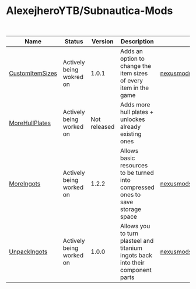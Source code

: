 # AlexejheroYTB/Subnautica-Mods
<br>

| Name | Status | Version | Description | Download Link | 
|-|-|-|-|-|
| <a href=../CustomItemSizes> CustomItemSizes </a> | Actively being wokred on | 1.0.1 | Adds an option to change the item sizes of every item in the game | <a href=https://nexusmods.com/subnautica/mods/79> nexusmods.com/subnautica/mods/79 </a> |
| <a href=../MoreHullPlates> MoreHullPlates </a> | Actively being worked on | Not released | Adds more hull plates + unlockes already existing ones | <!--<a href=https://nexusmods.com/subnautica/mods/60> nexusmods.com/subnautica/mods/60 </a> -->|
| <a href=../MoreIngots> MoreIngots </a> | Actively being worked on | 1.2.2 | Allows basic resources to be turned into compressed ones to save storage space | <a href=https://nexusmods.com/subnautica/mods/60> nexusmods.com/subnautica/mods/60 </a> |
| <a href=../UnpackIngots> UnpackIngots </a> | Actively being worked on | 1.0.0 | Allows you to turn plasteel and titanium ingots back into their component parts | <a href=https://nexusmods.com/subnautica/mods/69> nexusmods.com/subnautica/mods/69 </a> |

<!--
## Mods I'm currently not working on
| Name | Status | Version | Description | Download Link | 
|-|-|-|-|-|
| <a href=../ReplenishReactorRods> ReplenishReactorRods </a> | Mod loader does not load file | | Allows depleted reactor rods to be replenished with 3 uraninite crystals | <strike><a href=https://www.nexusmods.com/subnautica/mods/62>nexusmods.com/subnautica/mods/62</a></strike> |
-->
